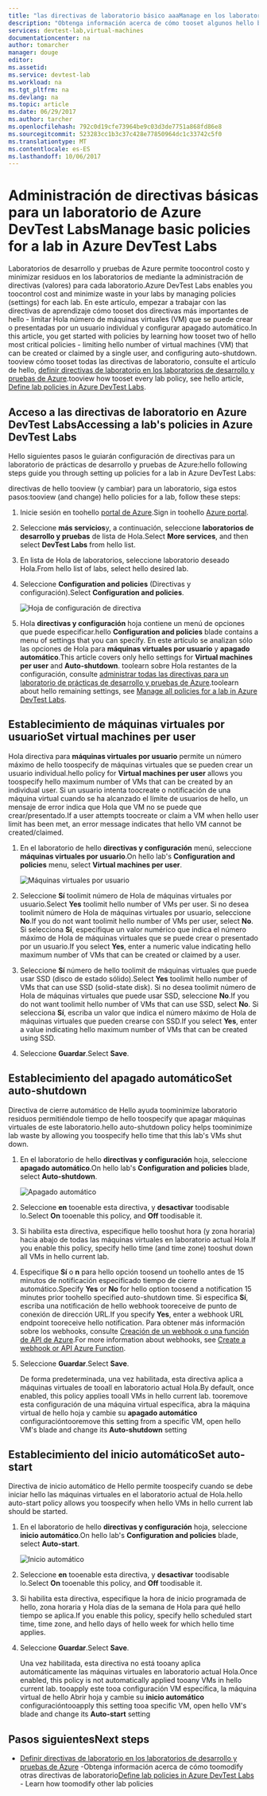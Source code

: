 ```yaml
---
title: "las directivas de laboratorio básico aaaManage en los laboratorios de desarrollo y pruebas de Azure | Documentos de Microsoft"
description: "Obtenga información acerca de cómo tooset algunos hello básico de directivas de (configuración) para un laboratorio de prácticas de desarrollo y pruebas"
services: devtest-lab,virtual-machines
documentationcenter: na
author: tomarcher
manager: douge
editor: 
ms.assetid: 
ms.service: devtest-lab
ms.workload: na
ms.tgt_pltfrm: na
ms.devlang: na
ms.topic: article
ms.date: 06/29/2017
ms.author: tarcher
ms.openlocfilehash: 792c0d19cfe73964be9c03d3de7751a868fd86e8
ms.sourcegitcommit: 523283cc1b3c37c428e77850964dc1c33742c5f0
ms.translationtype: MT
ms.contentlocale: es-ES
ms.lasthandoff: 10/06/2017
---
```

# <a name="manage-basic-policies-for-a-lab-in-azure-devtest-labs"></a><span data-ttu-id="d2520-103">Administración de directivas básicas para un laboratorio de Azure DevTest Labs</span><span class="sxs-lookup"><span data-stu-id="d2520-103">Manage basic policies for a lab in Azure DevTest Labs</span></span>

<span data-ttu-id="d2520-104">Laboratorios de desarrollo y pruebas de Azure permite toocontrol costo y minimizar residuos en los laboratorios de mediante la administración de directivas (valores) para cada laboratorio.</span><span class="sxs-lookup"><span data-stu-id="d2520-104">Azure DevTest Labs enables you toocontrol cost and minimize waste in your labs by managing policies (settings) for each lab.</span></span> <span data-ttu-id="d2520-105">En este artículo, empezar a trabajar con las directivas de aprendizaje cómo tooset dos directivas más importantes de hello - limitar Hola número de máquinas virtuales (VM) que se puede crear o presentadas por un usuario individual y configurar apagado automático.</span><span class="sxs-lookup"><span data-stu-id="d2520-105">In this article, you get started with policies by learning how tooset two of hello most critical policies - limiting hello number of virtual machines (VM) that can be created or claimed by a single user, and configuring auto-shutdown.</span></span> <span data-ttu-id="d2520-106">tooview cómo tooset todas las directivas de laboratorio, consulte el artículo de hello, [definir directivas de laboratorio en los laboratorios de desarrollo y pruebas de Azure](devtest-lab-set-lab-policy.md).</span><span class="sxs-lookup"><span data-stu-id="d2520-106">tooview how tooset every lab policy, see hello article, [Define lab policies in Azure DevTest Labs](devtest-lab-set-lab-policy.md).</span></span>  

## <a name="accessing-a-labs-policies-in-azure-devtest-labs"></a><span data-ttu-id="d2520-107">Acceso a las directivas de laboratorio en Azure DevTest Labs</span><span class="sxs-lookup"><span data-stu-id="d2520-107">Accessing a lab's policies in Azure DevTest Labs</span></span>
<span data-ttu-id="d2520-108">Hello siguientes pasos le guiarán configuración de directivas para un laboratorio de prácticas de desarrollo y pruebas de Azure:</span><span class="sxs-lookup"><span data-stu-id="d2520-108">hello following steps guide you through setting up policies for a lab in Azure DevTest Labs:</span></span>

<span data-ttu-id="d2520-109">directivas de hello tooview (y cambiar) para un laboratorio, siga estos pasos:</span><span class="sxs-lookup"><span data-stu-id="d2520-109">tooview (and change) hello policies for a lab, follow these steps:</span></span>

1. <span data-ttu-id="d2520-110">Inicie sesión en toohello [portal de Azure](http://go.microsoft.com/fwlink/p/?LinkID=525040).</span><span class="sxs-lookup"><span data-stu-id="d2520-110">Sign in toohello [Azure portal](http://go.microsoft.com/fwlink/p/?LinkID=525040).</span></span>

1. <span data-ttu-id="d2520-111">Seleccione **más servicios**y, a continuación, seleccione **laboratorios de desarrollo y pruebas** de lista de Hola.</span><span class="sxs-lookup"><span data-stu-id="d2520-111">Select **More services**, and then select **DevTest Labs** from hello list.</span></span>

1. <span data-ttu-id="d2520-112">En lista de Hola de laboratorios, seleccione laboratorio deseado Hola.</span><span class="sxs-lookup"><span data-stu-id="d2520-112">From hello list of labs, select hello desired lab.</span></span>   

1. <span data-ttu-id="d2520-113">Seleccione **Configuration and policies** (Directivas y configuración).</span><span class="sxs-lookup"><span data-stu-id="d2520-113">Select **Configuration and policies**.</span></span>

    ![Hoja de configuración de directiva](./media/devtest-lab-set-lab-policy/policies-menu.png)

1. <span data-ttu-id="d2520-115">Hola **directivas y configuración** hoja contiene un menú de opciones que puede especificar.</span><span class="sxs-lookup"><span data-stu-id="d2520-115">hello **Configuration and policies** blade contains a menu of settings that you can specify.</span></span> <span data-ttu-id="d2520-116">En este artículo se analizan sólo las opciones de Hola para **máquinas virtuales por usuario** y **apagado automático**.</span><span class="sxs-lookup"><span data-stu-id="d2520-116">This article covers only hello settings for **Virtual machines per user** and **Auto-shutdown**.</span></span> <span data-ttu-id="d2520-117">toolearn sobre Hola restantes de la configuración, consulte [administrar todas las directivas para un laboratorio de prácticas de desarrollo y pruebas de Azure](./devtest-lab-set-lab-policy.md).</span><span class="sxs-lookup"><span data-stu-id="d2520-117">toolearn about hello remaining settings, see [Manage all policies for a lab in Azure DevTest Labs](./devtest-lab-set-lab-policy.md).</span></span> 
   
## <a name="set-virtual-machines-per-user"></a><span data-ttu-id="d2520-118">Establecimiento de máquinas virtuales por usuario</span><span class="sxs-lookup"><span data-stu-id="d2520-118">Set virtual machines per user</span></span>
<span data-ttu-id="d2520-119">Hola directiva para **máquinas virtuales por usuario** permite un número máximo de hello toospecify de máquinas virtuales que se pueden crear un usuario individual.</span><span class="sxs-lookup"><span data-stu-id="d2520-119">hello policy for **Virtual machines per user** allows you toospecify hello maximum number of VMs that can be created by an individual user.</span></span> <span data-ttu-id="d2520-120">Si un usuario intenta toocreate o notificación de una máquina virtual cuando se ha alcanzado el límite de usuarios de hello, un mensaje de error indica que Hola que VM no se puede que crear/presentado.</span><span class="sxs-lookup"><span data-stu-id="d2520-120">If a user attempts toocreate or claim a VM when hello user limit has been met, an error message indicates that hello VM cannot be created/claimed.</span></span> 

1. <span data-ttu-id="d2520-121">En el laboratorio de hello **directivas y configuración** menú, seleccione **máquinas virtuales por usuario**.</span><span class="sxs-lookup"><span data-stu-id="d2520-121">On hello lab's **Configuration and policies** menu, select **Virtual machines per user**.</span></span>
   
    ![Máquinas virtuales por usuario](./media/devtest-lab-set-lab-policy/max-vms-per-user.png)

1. <span data-ttu-id="d2520-123">Seleccione **Sí** toolimit número de Hola de máquinas virtuales por usuario.</span><span class="sxs-lookup"><span data-stu-id="d2520-123">Select **Yes** toolimit hello number of VMs per user.</span></span> <span data-ttu-id="d2520-124">Si no desea toolimit número de Hola de máquinas virtuales por usuario, seleccione **No**.</span><span class="sxs-lookup"><span data-stu-id="d2520-124">If you do not want toolimit hello number of VMs per user, select **No**.</span></span> <span data-ttu-id="d2520-125">Si selecciona **Sí**, especifique un valor numérico que indica el número máximo de Hola de máquinas virtuales que se puede crear o presentado por un usuario.</span><span class="sxs-lookup"><span data-stu-id="d2520-125">If you select **Yes**, enter a numeric value indicating hello maximum number of VMs that can be created or claimed by a user.</span></span> 

1. <span data-ttu-id="d2520-126">Seleccione **Sí** número de hello toolimit de máquinas virtuales que puede usar SSD (disco de estado sólido).</span><span class="sxs-lookup"><span data-stu-id="d2520-126">Select **Yes** toolimit hello number of VMs that can use SSD (solid-state disk).</span></span> <span data-ttu-id="d2520-127">Si no desea toolimit número de Hola de máquinas virtuales que puede usar SSD, seleccione **No**.</span><span class="sxs-lookup"><span data-stu-id="d2520-127">If you do not want toolimit hello number of VMs that can use SSD, select **No**.</span></span> <span data-ttu-id="d2520-128">Si selecciona **Sí**, escriba un valor que indica el número máximo de Hola de máquinas virtuales que pueden crearse con SSD.</span><span class="sxs-lookup"><span data-stu-id="d2520-128">If you select **Yes**, enter a value indicating hello maximum number of VMs that can be created using SSD.</span></span> 

1. <span data-ttu-id="d2520-129">Seleccione **Guardar**.</span><span class="sxs-lookup"><span data-stu-id="d2520-129">Select **Save**.</span></span>

## <a name="set-auto-shutdown"></a><span data-ttu-id="d2520-130">Establecimiento del apagado automático</span><span class="sxs-lookup"><span data-stu-id="d2520-130">Set auto-shutdown</span></span>
<span data-ttu-id="d2520-131">Directiva de cierre automático de Hello ayuda toominimize laboratorio residuos permitiéndole tiempo de hello toospecify que apagar máquinas virtuales de este laboratorio.</span><span class="sxs-lookup"><span data-stu-id="d2520-131">hello auto-shutdown policy helps toominimize lab waste by allowing you toospecify hello time that this lab's VMs shut down.</span></span>

1. <span data-ttu-id="d2520-132">En el laboratorio de hello **directivas y configuración** hoja, seleccione **apagado automático**.</span><span class="sxs-lookup"><span data-stu-id="d2520-132">On hello lab's **Configuration and policies** blade, select **Auto-shutdown**.</span></span>
   
    ![Apagado automático](./media/devtest-lab-set-lab-policy/auto-shutdown.png)

1. <span data-ttu-id="d2520-134">Seleccione **en** tooenable esta directiva, y **desactivar** toodisable lo.</span><span class="sxs-lookup"><span data-stu-id="d2520-134">Select **On** tooenable this policy, and **Off** toodisable it.</span></span>

1. <span data-ttu-id="d2520-135">Si habilita esta directiva, especifique hello tooshut hora (y zona horaria) hacia abajo de todas las máquinas virtuales en laboratorio actual Hola.</span><span class="sxs-lookup"><span data-stu-id="d2520-135">If you enable this policy, specify hello time (and time zone) tooshut down all VMs in hello current lab.</span></span>

1. <span data-ttu-id="d2520-136">Especifique **Sí** o **n** para hello opción toosend un toohello antes de 15 minutos de notificación especificado tiempo de cierre automático.</span><span class="sxs-lookup"><span data-stu-id="d2520-136">Specify **Yes** or **No** for hello option toosend a notification 15 minutes prior toohello specified auto-shutdown time.</span></span> <span data-ttu-id="d2520-137">Si especifica **Sí**, escriba una notificación de hello webhook tooreceive de punto de conexión de dirección URL.</span><span class="sxs-lookup"><span data-stu-id="d2520-137">If you specify **Yes**, enter a webhook URL endpoint tooreceive hello notification.</span></span> <span data-ttu-id="d2520-138">Para obtener más información sobre los webhooks, consulte [Creación de un webhook o una función de API de Azure](../azure-functions/functions-create-a-web-hook-or-api-function.md).</span><span class="sxs-lookup"><span data-stu-id="d2520-138">For more information about webhooks, see [Create a webhook or API Azure Function](../azure-functions/functions-create-a-web-hook-or-api-function.md).</span></span> 

1. <span data-ttu-id="d2520-139">Seleccione **Guardar**.</span><span class="sxs-lookup"><span data-stu-id="d2520-139">Select **Save**.</span></span>

    <span data-ttu-id="d2520-140">De forma predeterminada, una vez habilitada, esta directiva aplica a máquinas virtuales de tooall en laboratorio actual Hola.</span><span class="sxs-lookup"><span data-stu-id="d2520-140">By default, once enabled, this policy applies tooall VMs in hello current lab.</span></span> <span data-ttu-id="d2520-141">tooremove esta configuración de una máquina virtual específica, abra la máquina virtual de hello hoja y cambie su **apagado automático** configuración</span><span class="sxs-lookup"><span data-stu-id="d2520-141">tooremove this setting from a specific VM, open hello VM's blade and change its **Auto-shutdown** setting</span></span> 

## <a name="set-auto-start"></a><span data-ttu-id="d2520-142">Establecimiento del inicio automático</span><span class="sxs-lookup"><span data-stu-id="d2520-142">Set auto-start</span></span>
<span data-ttu-id="d2520-143">Directiva de inicio automático de Hello permite toospecify cuando se debe iniciar hello las máquinas virtuales en el laboratorio actual de Hola.</span><span class="sxs-lookup"><span data-stu-id="d2520-143">hello auto-start policy allows you toospecify when hello VMs in hello current lab should be started.</span></span>  

1. <span data-ttu-id="d2520-144">En el laboratorio de hello **directivas y configuración** hoja, seleccione **inicio automático**.</span><span class="sxs-lookup"><span data-stu-id="d2520-144">On hello lab's **Configuration and policies** blade, select **Auto-start**.</span></span>
   
    ![Inicio automático](./media/devtest-lab-set-lab-policy/auto-start.png)

2. <span data-ttu-id="d2520-146">Seleccione **en** tooenable esta directiva, y **desactivar** toodisable lo.</span><span class="sxs-lookup"><span data-stu-id="d2520-146">Select **On** tooenable this policy, and **Off** toodisable it.</span></span>

3. <span data-ttu-id="d2520-147">Si habilita esta directiva, especifique la hora de inicio programada de hello, zona horaria y Hola días de la semana de Hola para qué hello tiempo se aplica.</span><span class="sxs-lookup"><span data-stu-id="d2520-147">If you enable this policy, specify hello scheduled start time, time zone, and hello days of hello week for which hello time applies.</span></span> 

4. <span data-ttu-id="d2520-148">Seleccione **Guardar**.</span><span class="sxs-lookup"><span data-stu-id="d2520-148">Select **Save**.</span></span>

    <span data-ttu-id="d2520-149">Una vez habilitada, esta directiva no está tooany aplica automáticamente las máquinas virtuales en laboratorio actual Hola.</span><span class="sxs-lookup"><span data-stu-id="d2520-149">Once enabled, this policy is not automatically applied tooany VMs in hello current lab.</span></span> <span data-ttu-id="d2520-150">tooapply este tooa configuración VM específica, la máquina virtual de hello Abrir hoja y cambie su **inicio automático** configuración</span><span class="sxs-lookup"><span data-stu-id="d2520-150">tooapply this setting tooa specific VM, open hello VM's blade and change its **Auto-start** setting</span></span> 

## <a name="next-steps"></a><span data-ttu-id="d2520-151">Pasos siguientes</span><span class="sxs-lookup"><span data-stu-id="d2520-151">Next steps</span></span>

- <span data-ttu-id="d2520-152">[Definir directivas de laboratorio en los laboratorios de desarrollo y pruebas de Azure](devtest-lab-set-lab-policy.md) -Obtenga información acerca de cómo toomodify otras directivas de laboratorio</span><span class="sxs-lookup"><span data-stu-id="d2520-152">[Define lab policies in Azure DevTest Labs](devtest-lab-set-lab-policy.md) - Learn how toomodify other lab policies</span></span> 
